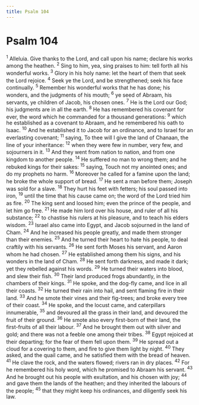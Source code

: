 ```yaml
---
title: Psalm 104
---
```

# Psalm 104

<sup>1</sup> Alleluia. Give thanks to the Lord, and call upon his name; declare his works among the heathen. <sup>2</sup> Sing to him, yea, sing praises to him: tell forth all his wonderful works. <sup>3</sup> Glory in his holy name: let the heart of them that seek the Lord rejoice. <sup>4</sup> Seek ye the Lord, and be strengthened; seek his face continually. <sup>5</sup> Remember his wonderful works that he has done; his wonders, and the judgments of his mouth; <sup>6</sup> ye seed of Abraam, his servants, ye children of Jacob, his chosen ones. <sup>7</sup> He is the Lord our God; his judgments are in all the earth. <sup>8</sup> He has remembered his covenant for ever, the word which he commanded for a thousand generations: <sup>9</sup> which he established as a covenant to Abraam, and he remembered his oath to Isaac. <sup>10</sup> And he established it to Jacob for an ordinance, and to Israel for an everlasting covenant; <sup>11</sup> saying, To thee will I give the land of Chanaan, the line of your inheritance: <sup>12</sup> when they were few in number, very few, and sojourners in it. <sup>13</sup> And they went from nation to nation, and from one kingdom to another people. <sup>14</sup> He suffered no man to wrong them; and he rebuked kings for their sakes: <sup>15</sup> saying, Touch not my anointed ones; and do my prophets no harm. <sup>16</sup> Moreover he called for a famine upon the land; he broke the whole support of bread. <sup>17</sup> He sent a man before them; Joseph was sold for a slave. <sup>18</sup> They hurt his feet with fetters; his soul passed into iron, <sup>19</sup> until the time that his cause came on; the word of the Lord tried him as fire. <sup>20</sup> The king sent and loosed him; even the prince of the people, and let him go free. <sup>21</sup> He made him lord over his house, and ruler of all his substance; <sup>22</sup> to chastise his rulers at his pleasure, and to teach his elders wisdom. <sup>23</sup> Israel also came into Egypt, and Jacob sojourned in the land of Cham. <sup>24</sup> And he increased his people greatly, and made them stronger than their enemies. <sup>25</sup> And he turned their heart to hate his people, to deal craftily with his servants. <sup>26</sup> He sent forth Moses his servant, and Aaron whom he had chosen. <sup>27</sup> He established among them his signs, and his wonders in the land of Cham. <sup>28</sup> He sent forth darkness, and made it dark; yet they rebelled against his words. <sup>29</sup> He turned their waters into blood, and slew their fish. <sup>30</sup> Their land produced frogs abundantly, in the chambers of their kings. <sup>31</sup> He spoke, and the dog-fly came, and lice in all their coasts. <sup>32</sup> He turned their rain into hail, and sent flaming fire in their land. <sup>33</sup> And he smote their vines and their fig-trees; and broke every tree of their coast. <sup>34</sup> He spoke, and the locust came, and caterpillars innumerable, <sup>35</sup> and devoured all the grass in their land, and devoured the fruit of their ground. <sup>36</sup> He smote also every first-born of their land, the first-fruits of all their labour. <sup>37</sup> And he brought them out with silver and gold; and there was not a feeble one among their tribes. <sup>38</sup> Egypt rejoiced at their departing; for the fear of them fell upon them. <sup>39</sup> He spread out a cloud for a covering to them, and fire to give them light by night. <sup>40</sup> They asked, and the quail came, and he satisfied them with the bread of heaven. <sup>41</sup> He clave the rock, and the waters flowed; rivers ran in dry places. <sup>42</sup> For he remembered his holy word, which he promised to Abraam his servant. <sup>43</sup> And he brought out his people with exultation, and his chosen with joy; <sup>44</sup> and gave them the lands of the heathen; and they inherited the labours of the people; <sup>45</sup> that they might keep his ordinances, and diligently seek his law. 